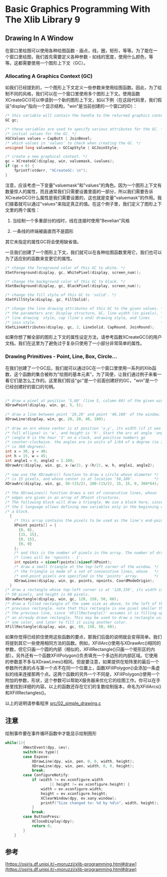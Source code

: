 # Basic Graphics Programming With The Xlib Library 9

## Drawing In A Window

在窗口里绘图可以使用各种绘图函数 - 画点，线，圈，矩形，等等。为了能在一个窗口里绘图，我们首先需要定义各种参数 - 如线的宽度，使用什么颜色，等等。这都需要使用一个图形上下文（GC）。

### Allocating A Graphics Context (GC)

如我们已经提到的，一个图形上下文定义一些参数来使用绘图函数。因此，为了绘制不同的风格，我们可以在一个窗口里使用多个图形上下文。使用函数XCreateGC()可以申请到一个新的图形上下文，如以下例（在这段代码里，我们假设"display"指向一个显示结构，"win"是当前创建的一个窗口的ID）：


```c
/* this variable will contain the handle to the returned graphics context. */
GC gc;

/* these variables are used to specify various attributes for the GC. */
/* initial values for the GC. */
XGCValues values = CapButt | JoinBevel;
/* which values in 'values' to check when creating the GC. */
unsigned long valuemask = GCCapStyle | GCJoinStyle;

/* create a new graphical context. */
gc = XCreateGC(display, win, valuemask, &values);
if (gc < 0) {
    fprintf(stderr, "XCreateGC: \n");
}
```

注意，应该考虑一下变量"valuemask"和"values"的角色。因为一个图形上下文有数量惊人的属性，而且通常我们只需要设置里面的一部分，所以我们需要告诉XCreateGC()什么属性是我们需要设置的，这也就是变量"valuemask"的作用。我们接着就可以通过"values"来指定真正的值。在这个例子里，我们定义了图形上下文里的两个属性：

 

1. 当绘制一个多重部分的线时，线在连接时使用"Bevelian"风格

2. 一条线的终端被画直而不是圆形

其它未指定的属性GC将会使用缺省值。

一旦我们创建了一个图形上下文，我们就可以在各种绘图函数里用它，我们也可以为了适应别的函数来变更它的属性。

```c
/* change the foreground color of this GC to white. */
XSetForeground(display, gc, WhitePixel(display, screen_num));

/* change the background color of this GC to black. */
XSetBackground(display, gc, BlackPixel(display, screen_num));

/* change the fill style of this GC to 'solid'. */
XSetFillStyle(display, gc, FillSolid);

/* change the line drawing attributes of this GC to the given values. */
/* the parameters are: Display structure, GC, line width (in pixels), */
/* line drawing  style, cap (line's end) drawing style, and lines     */
/* join style.                                                        */
XSetLineAttributes(display, gc, 2, LineSolid, CapRound, JoinRound);
```

如果你想了解全部的图形上下文的属性设定方法，请参考函数XCreateGC()的用户文档。我们在这里为了避免过于复杂只使用了一小部分非常简单的属性。

### Drawing Primitives - Point, Line, Box, Circle...

在我们创建了一个GC后，我们就可以通过GC在一个窗口里使用一系列的Xlib函数，这个函数的集合被称为"绘图的基本元素"。为了简便，让我们通过例子来看一看它们是怎么工作的。这里我们假设"gc"是一个前面创建好的GC，"win"是一个已经创建好的窗口的句柄。

```c
 
/* draw a pixel at position '5,60' (line 5, column 60) of the given window. */
XDrawPoint(display, win, gc, 5, 5);
 
/* draw a line between point '20,20' and point '40,100' of the window. */
XDrawLine(display, win, gc, 20, 20, 40, 100);
 
/* draw an arc whose center is at position 'x,y', its width (if it was a     */
/* full ellipse) is 'w', and height is 'h'. Start the arc at angle 'angle1'  */
/* (angle 0 is the hour '3' on a clock, and positive numbers go              */
/* counter-clockwise. the angles are in units of 1/64 of a degree (so 360*64 */
/* is 360 degrees).                                                          */
int x = 30, y = 40;
int h = 15, w = 45;
int angle1 = 0, angle2 = 2.109;
XDrawArc(display, win, gc, x-(w/2), y-(h/2), w, h, angle1, angle2);
 
/* now use the XDrawArc() function to draw a circle whose diameter */
/* is 15 pixels, and whose center is at location '50,100'.         */
XDrawArc(display, win, gc, 50-(15/2), 100-(15/2), 15, 15, 0, 360*64);
 
/* the XDrawLines() function draws a set of consecutive lines, whose     */
/* edges are given in an array of XPoint structures.                     */
/* The following block will draw a triangle. We use a block here, since  */
/* the C language allows defining new variables only in the beginning of */
/* a block.                                                              */
  {
    /* this array contains the pixels to be used as the line's end-points. */
    XPoint points[] = {
      {0, 0},
      {15, 15},
      {0, 15},
      {0, 0}
    };
    /* and this is the number of pixels in the array. The number of drawn */
    /* lines will be 'npoints - 1'.                                       */
    int npoints = sizeof(points)/sizeof(XPoint);
    /* draw a small triangle at the top-left corner of the window. */
    /* the triangle is made of a set of consecutive lines, whose   */
    /* end-point pixels are specified in the 'points' array.       */
    XDrawLines(display, win, gc, points, npoints, CoordModeOrigin);
  }
/* draw a rectangle whose top-left corner is at '120,150', its width is */
/* 50 pixels, and height is 60 pixels.                                  */
XDrawRectangle(display, win, gc, 120, 150, 50, 60);
/* draw a filled rectangle of the same size as above, to the left of the  */
/* previous rectangle. note that this rectangle is one pixel smaller than */
/* the previous line, since 'XFillRectangle()' assumes it is filling up   */
/* an already drawn rectangle. This may be used to draw a rectangle using */
/* one color, and later to fill it using another color.                   */
XFillRectangle(display, win, gc, 60, 150, 50, 60);
```

如果你觉得已经抓住使用这些函数的要点，那我们后面的说明就会变得简单。我们将提到其它一些使用相同方法的函数。例如，XFillArc()使用与XDrawArc()相同的参数，但它只画一个圆的内部（相似的，XFillRectangle()只画一个矩形区的内部）。另外还有一个函数XFillPolygon()负责填充一个多边形的内部区域。它使用的参数差不多与XDrawLines()相同。但是要注意，如果提供在矩阵里的最后一个参数所代表的点与第一个点不在同一个位置上，函数XFillPolygon()会添加一条虚拟的线来连接那两个点。这两个函数的另外一个不同是，XFillPolygon()使用一个附加的参数，形状，这个参数可以帮助X服务器来优化它的绘图工作。你可以在手册里找到详细的内容。以上的函数还存在它们的复数绘制版本，命名为XFillArcs()和XFillRectangles()。

以上的说明请参看程序 [src/02_simple_drawing.c](./src/02_simple_drawing.c)

## 注意

绘制事件要在事件循环函数中才能显示绘制图形

```c
while(1){
		XNextEvent(dpy, &ev);
		switch(ev.type){
		case Expose:
			XDrawLine(dpy, win, pen, 0, 0, width, height);
			XDrawLine(dpy, win, pen, width, 0, 0, height);
			break;
		case ConfigureNotify:
			if (width != ev.xconfigure.width
					|| height != ev.xconfigure.height) {
				width = ev.xconfigure.width;
				height = ev.xconfigure.height;
				XClearWindow(dpy, ev.xany.window);
				printf("Size changed to: %d by %d\n", width, height);
			}
			break;
		case ButtonPress:
			XCloseDisplay(dpy);
			return 0;
		}
	}
```

## 参考
[https://osiris.df.unipi.it/~moruzzi/xlib-programming.html#draw](https://osiris.df.unipi.it/~moruzzi/xlib-programming.html#draw)